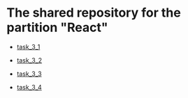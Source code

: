 # The shared repository for the partition "React"

- [task_3_1](https://sl101.github.io/FoxMinded_REACT/task_3_1/public/index.html)

- [task_3_2](https://sl101.github.io/FoxMinded_REACT/task_3_2/public/index.html)

- [task_3_3](https://sl101.github.io/FoxMinded_REACT/task_3_3/public/index.html)

- [task_3_4](https://sl101.github.io/FoxMinded_REACT/task_3_4/build/)

